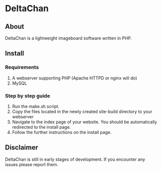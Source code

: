 # DeltaChan
## About
DeltaChan is a lightweight imageboard software written in PHP.

## Install
### Requirements
1. A webserver supporting PHP (Apache HTTPD or nginx will do)
2. MySQL

### Step by step guide
1. Run the make.sh script.
2. Copy the files located in the newly created site-build directory to your webserver
3. Navigate to the index page of your website. You should be automatically redirected to the install page.
4. Follow the further instructions on the install page.

## Disclaimer
DeltaChan is still in early stages of development. If you encounter any issues please report them.
